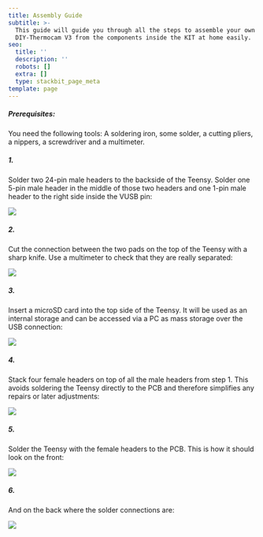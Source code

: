 ```yaml
---
title: Assembly Guide
subtitle: >-
  This guide will guide you through all the steps to assemble your own
  DIY-Thermocam V3 from the components inside the KIT at home easily.
seo:
  title: ''
  description: ''
  robots: []
  extra: []
  type: stackbit_page_meta
template: page
---
```

##### Prerequisites:

You need the following tools: A soldering iron, some solder, a cutting pliers, a nippers, a screwdriver and a multimeter.

##### 1.

Solder two 24-pin male headers to the backside of the Teensy. Solder one 5-pin male header in the middle of those two headers and one 1-pin male header to the right side inside the VUSB pin:

![](https://cdn.forestry.io/res2/XIi6peamEAAr52YAxT4bX4Bv8ZcEqymsGdSe6xmirpA/fit/512/512/sm/0/aHR0cHM6Ly9hcHAu/Zm9yZXN0cnkuaW8v/cmFpbHMvYWN0aXZl/X3N0b3JhZ2UvYmxv/YnMvZXlKZmNtRnBi/SE1pT25zaWJXVnpj/MkZuWlNJNklrSkJh/SEJDU0dJdlFrRXdQ/U0lzSW1WNGNDSTZi/blZzYkN3aWNIVnlJ/am9pWW14dllsOXBa/Q0o5ZlE9PS0tN2Yy/ODYzOWZjMGU0ZGMw/MDE5NjE1NDA1NTc4/ZGU5NTY2N2VmNDkw/Mi9pbmNyZWRpYmxl/LWNoaWxpLmpwZw)

##### 2.

Cut the connection between the two pads on the top of the Teensy with a sharp knife. Use a multimeter to check that they are really separated:

![](/images/ultra-pine.jpg)

##### 3.

Insert a microSD card into the top side of the Teensy. It will be used as an internal storage and can be accessed via a PC as mass storage over the USB connection:

![](/images/mighty-steel.jpg)

##### 4.

Stack four female headers on top of all the male headers from step 1. This avoids soldering the Teensy directly to the PCB and therefore simplifies any repairs or later adjustments:

![](/images/square-spider.jpg)

##### 5.

Solder the Teensy with the female headers to the PCB. This is how it should look on the front:

![](/images/groovy-lettuce.jpg)

##### 6.

And on the back where the solder connections are:

![](/images/festive-pine.jpg)
